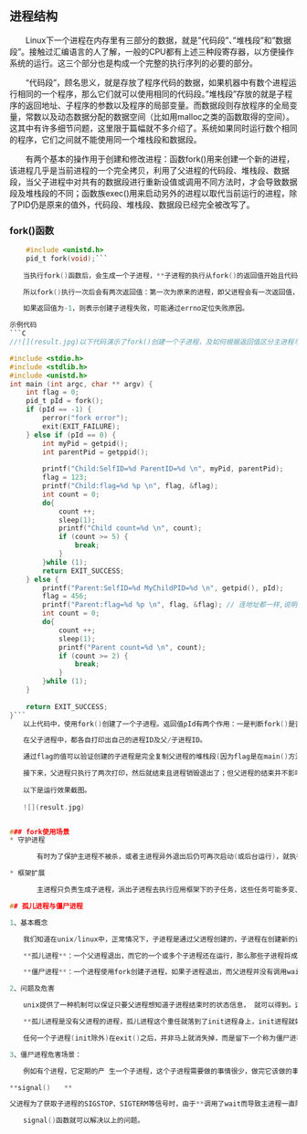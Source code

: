 
## 进程结构
　　Linux下一个进程在内存里有三部分的数据，就是”代码段”、”堆栈段”和”数据段”。接触过汇编语言的人了解，一般的CPU都有上述三种段寄存器，以方便操作系统的运行。这三个部分也是构成一个完整的执行序列的必要的部分。

　　“代码段”，顾名思义，就是存放了程序代码的数据，如果机器中有数个进程运行相同的一个程序，那么它们就可以使用相同的代码段。”堆栈段”存放的就是子程序的返回地址、子程序的参数以及程序的局部变量。而数据段则存放程序的全局变量，常数以及动态数据分配的数据空间（比如用malloc之类的函数取得的空间）。这其中有许多细节问题，这里限于篇幅就不多介绍了。系统如果同时运行数个相同的程序，它们之间就不能使用同一个堆栈段和数据段。

　　有两个基本的操作用于创建和修改进程：函数fork()用来创建一个新的进程，该进程几乎是当前进程的一个完全拷贝，利用了父进程的代码段、堆栈段、数据段，当父子进程中对共有的数据段进行重新设值或调用不同方法时，才会导致数据段及堆栈段的不同；函数族exec()用来启动另外的进程以取代当前运行的进程，除了PID仍是原来的值外，代码段、堆栈段、数据段已经完全被改写了。 　　

### fork()函数

```C
    #include <unistd.h>
    pid_t fork(void);```
    
　　当执行fork()函数后，会生成一个子进程，**子进程的执行从fork()的返回值开始且代码继续往下执行。**

　　所以fork()执行一次后会有两次返回值：第一次为原来的进程，即父进程会有一次返回值，表示新生成的子进程的进程ID；第二次为子进程的起始执行，返回值为0。

　　如果返回值为-1，则表示创建子进程失败，可能通过errno定位失败原因。

示例代码
```C
//![](result.jpg)以下代码演示了fork()创建一个子进程，及如何根据返回值区分主进程与子进程等。

#include <stdio.h>
#include <stdlib.h>
#include <unistd.h>
int main (int argc, char ** argv) {
    int flag = 0;
    pid_t pId = fork();
    if (pId == -1) {
        perror("fork error");
        exit(EXIT_FAILURE);
    } else if (pId == 0) {
        int myPid = getpid();
        int parentPid = getppid();
        
        printf("Child:SelfID=%d ParentID=%d \n", myPid, parentPid);
        flag = 123;
        printf("Child:flag=%d %p \n", flag, &flag);
        int count = 0;
        do{
            count ++;
            sleep(1);
            printf("Child count=%d \n", count);
            if (count >= 5) {
                break;
            }
        }while (1);
        return EXIT_SUCCESS;
    } else {
        printf("Parent:SelfID=%d MyChildPID=%d \n", getpid(), pId);
        flag = 456;
        printf("Parent:flag=%d %p \n", flag, &flag); // 连地址都一样,说明是真的完全拷贝,但值已经是不同的了..
        int count = 0;
        do{
            count ++;
            sleep(1);
            printf("Parent count=%d \n", count);
            if (count >= 2) {
                break;
            }
        }while (1);
    }
    
    return EXIT_SUCCESS;
}```
　　以上代码中，使用fork()创建了一个子进程。返回值pId有两个作用：一是判断fork()是否正常执行；二是判断fork()正常执行后如何区分父子进程。

　　在父子进程中，都各自打印出自己的进程ID及父/子进程ID。

　　通过flag的值可以验证创建的子进程是完全复制父进程的堆栈段(因为flag是在main()方法内声明的)的，两个进程都输出了flag=0的信息。接下来进程可以各自对flag再次更新值，做到了互不干扰。但从打印的int指针地址来看，指针地址值都是一样的，再次印证了子进程是对父进程的完全复制。

　　接下来，父进程只执行了两次打印，然后就结束且进程销毁退出了；但父进程的结束并不影响子进程的运行，子进程一直打印到数字5才正常退出。所以验证了fork()出来的进程是各自独立的，完全按照自己的代码逻辑运行直至执行完毕。
　　
　　以下是运行效果截图。
　　
　　![](result.jpg)


### fork使用场景
* 守护进程

　　　　有时为了保护主进程不被杀，或者主进程异外退出后仍可再次启动(或后台运行)，就执行fork()让子进程监控主进程的运行状态，根据监听保护主进程的运行。好多应用会用进程间的相对独立性再做点黑产的事..嗻嗻..就不说了。

* 框架扩展

　　　　主进程只负责生成子进程，派出子进程去执行应用框架下的子任务，这些任务可能多变、可能更新频繁，但配合fork()及exec()函数，一切都是so easy..还保证了主进程的稳定，避免频繁更新程序。 　　

## 孤儿进程与僵尸进程

1、基本概念

　　我们知道在unix/linux中，正常情况下，子进程是通过父进程创建的，子进程在创建新的进程。子进程的结束和父进程的运行是一个异步过程,即父进程永远无法预测子进程 到底什么时候结束。 当一个 进程完成它的工作终止之后，它的父进程需要调用wait()或者waitpid()系统调用取得子进程的终止状态。父阻塞

　　**孤儿进程**：一个父进程退出，而它的一个或多个子进程还在运行，那么那些子进程将成为孤儿进程。孤儿进程将被init进程(进程号为1)所收养，并由init进程对它们完成状态收集工作。=======》父亲早死成孤儿

　　**僵尸进程**：一个进程使用fork创建子进程，如果子进程退出，而父进程并没有调用wait或waitpid获取子进程的状态信息，那么子进程的进程描述符仍然保存在系统中。这种进程称之为僵死进程。========》父亲未死只是不负责任

2、问题及危害

　　unix提供了一种机制可以保证只要父进程想知道子进程结束时的状态信息， 就可以得到。这种机制就是: 在每个进程退出的时候,内核释放该进程所有的资源,包括打开的文件,占用的内存等。 但是仍然为其保留一定的信息(包括进程号the process ID,退出状态the termination status of the process,运行时间the amount of CPU time taken by the process等)。**直到父进程通过wait / waitpid来取时才释放。 但这样就导致了问题，如果进程不调用wait / waitpid的话， 那么保留的那段信息就不会释放，其进程号就会一直被占用，**但是系统所能使用的进程号是有限的，如果大量的产生僵死进程，将因为没有可用的进程号而导致系统不能产生新的进程. 此即为僵尸进程的危害，应当避免。

　　**孤儿进程是没有父进程的进程，孤儿进程这个重任就落到了init进程身上，init进程就好像是一个民政局，**专门负责处理孤儿进程的善后工作。每当出现一个孤儿进程的时候，内核就把孤 儿进程的父进程设置为init，而init进程会循环地wait()它的已经退出的子进程。这样，当一个孤儿进程凄凉地结束了其生命周期的时候，init进程就会代表党和政府出面处理它的一切善后工作。因此孤儿进程并不会有什么危害。

　　任何一个子进程(init除外)在exit()之后，并非马上就消失掉，而是留下一个称为僵尸进程(Zombie)的数据结构，等待父进程处理。这是每个 子进程在结束时都要经过的阶段。如果子进程在exit()之后，父进程没有来得及处理，这时用ps命令就能看到子进程的状态是“Z”。如果父进程能及时 处理，可能用ps命令就来不及看到子进程的僵尸状态，但这并不等于子进程不经过僵尸状态。  如果父进程在子进程结束之前退出，则子进程将由init接管。init将会以父进程的身份对僵尸状态的子进程进行处理。

3、僵尸进程危害场景：

　　例如有个进程，它定期的产 生一个子进程，这个子进程需要做的事情很少，做完它该做的事情之后就退出了，因此这个子进程的生命周期很短，但是，父进程只管生成新的子进程，至于子进程 退出之后的事情，则一概不闻不问，这样，系统运行上一段时间之后，系统中就会存在很多的僵死进程，倘若用ps命令查看的话，就会看到很多状态为Z的进程。 严格地来说，僵死进程并不是问题的根源，罪魁祸首是产生出大量僵死进程的那个父进程。因此，当我们寻求如何消灭系统中大量的僵死进程时，答案就是把产生大 量僵死进程的那个元凶枪毙掉（也就是通过kill发送SIGTERM或者SIGKILL信号啦）。枪毙了元凶进程之后，它产生的僵死进程就变成了孤儿进 程，这些孤儿进程会被init进程接管，init进程会wait()这些孤儿进程，释放它们占用的系统进程表中的资源，这样，这些已经僵死的孤儿进程 就能瞑目而去了。

**signal()　　**

父进程为了获取子进程的SIGSTOP、SIGTERM等信号时，由于**调用了wait而导致主进程一直阻塞**。在实际的开发中，主进程在等待子进程状态变化时还会有其它的事情要去执行，所以需要一种异步回调机制，让主进程可以在执行其它任务的时候，又可以监听到子进程的进程状态变化时及时处理。

　　signal()函数就可以解决以上的问题。